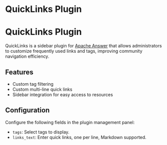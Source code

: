 # QuickLinks Plugin

# QuickLinks Plugin

QuickLinks is a sidebar plugin for [Apache Answer](https://github.com/apache/answer) that allows administrators to customize frequently used links and tags, improving community navigation efficiency.

## Features

- Custom tag filtering
- Custom multi-line quick links
- Sidebar integration for easy access to resources

## Configuration

Configure the following fields in the plugin management panel:

- `tags`: Select tags to display.
- `links_text`: Enter quick links, one per line, Markdown supported.

